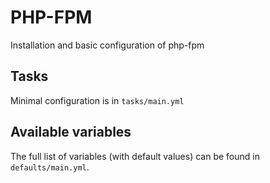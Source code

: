 # PHP-FPM

Installation and basic configuration of php-fpm

## Tasks

Minimal configuration is in `tasks/main.yml`

## Available variables

The full list of variables (with default values) can be found in `defaults/main.yml`.
